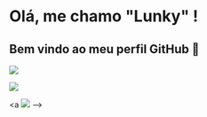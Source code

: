# Olá, me chamo "Lunky" ! 
## Bem vindo ao meu perfil GitHub 👾
 <a href="https://t.me/hspcxdevs" target="_blank"><img src="https://img.shields.io/badge/HKBRS-00ED00?style=for-the-badge&logo=HKBRS&logoColor=white" target="_blank"></a>
 
 <a href="https://instagram.com/ofclunky" target="_blank"><img src="https://img.shields.io/badge/-Instagram-%23E4405F?style=for-the-badge&logo=instagram&logoColor=white" target="_blank"></a>

 <a <img src="https://img.shields.io/badge/JavaScript-F7DF1E?style=for-the-badge&logo=javascript&logoColor=black" target="_blank"></a>
-->

